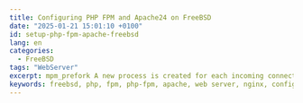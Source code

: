 ```yaml
---
title: Configuring PHP FPM and Apache24 on FreeBSD
date: "2025-01-21 15:01:10 +0100"
id: setup-php-fpm-apache-freebsd
lang: en
categories:
  - FreeBSD
tags: "WebServer"
excerpt: mpm_prefork A new process is created for each incoming connection that reaches the server. Each process is isolated from the others
keywords: freebsd, php, fpm, php-fpm, apache, web server, nginx, configuration
---
```

